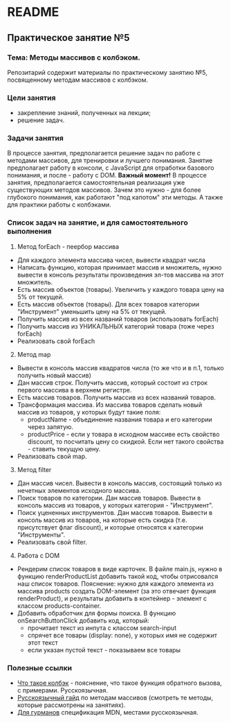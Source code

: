 # README

## Практическое занятие №5

### Тема: Методы массивов с колбэком.

Репозитарий содержит материалы по практическому занятию №5, посвященному методам массивов с колбэком.

### Цели занятия
- закрепление знаний, полученных на лекции;
- решение задач.

### Задачи занятия
В процессе занятия, предполагается решение задач по работе с методами массивов, для тренировки и лучшего понимания. Занятие предполагает работу в консоли, с JavaScript для отработки базового понимания, и после - работу с DOM.
**Важный момент!** В процессе занятия, предполагается самостоятельная реализация уже существующих методов массивов. Зачем это нужно - для более глубокого понимания, как работают "под капотом" эти методы. А также для практики работы с колбэками.

### Список задач на занятие, и для самостоятельного выполнения
1. Метод forEach - пеербор массива
 - Для каждого элемента массива чисел, вывести квадрат числа
 - Написать функцию, которая принимает массив и множитель, нужно вывести в консоль результаты произведения эл-тов массива на этот множитель.
 - Есть массив объектов (товары). Увеличить у каждого товара цену на 5% от текущей.
 - Есть массив объектов (товары). Для всех товаров категории "Инструмент" уменьшить цену на 5% от текущей.
 - Получить массив из всех названий товаров (использовать forEach)
 - Получить массив из УНИКАЛЬНЫХ категорий товара (тоже через forEach)
 - Реализовать свой forEach

2. Метод map
 - Вывести в консоль массив квадратов числа (то же что и в п.1, только получить новый массив)
 - Дан массив строк. Получить массив, который состоит из строк первого массива в верхнем регистре.
 - Есть массив товаров. Получить массив из всех названий товаров.
 - Трансформация массива. Из массива товаров сделать новый массив из товаров, у которых будут такие поля:
   - productName - объединение названия товара и его категории через запятую.
   - productPrice - если у товара в исходном массиве есть свойство discount, то посчитать цену со скидкой. Если нет такого свойства - ставить текущую цену.
 - Реализовать свой map.

3. Метод filter
 - Дан массив чисел. Вывести в консоль массив, состоящий только из нечетных элементов исходного массива.
 - Поиск товаров по категории. Дан массив товаров. Вывести в консоль массив из товаров, у которых категория - "Инструмент".
 - Поиск уцененных инструментов. Дан массив товаров. Вывести в консоль массив из товаров, на которые есть скидка (т.е. присутствует флаг discount), и которые относятся к категории "Инструменты".
 - Реализовать свой filter.

4. Работа с DOM
 - Рендерим список товаров в виде карточек. В файле main.js, нужно в функцию renderProductList добавить такой код, чтобы отрисовался наш список товаров. Пояснение: нужно для каждого элемента из массива products создать DOM-элемент (за это отвечает функция renderProduct), и результаты добавить в контейнер - элемент с классом products-container.
 - Добавить обработчик для формы поиска. В функцию onSearchButtonClick добавить код, который:
   - прочитает текст из инпута с классом search-input
   - спрячет все товары (display: none), у которых имя не содержит этот текст
   - если указан пустой текст - показываем все товары

### Полезные ссылки
- [Что такое колбэк](https://developer.mozilla.org/ru/docs/Glossary/Callback_function) - пояснение, что такое функция обратного вызова, с примерами. Русскоязычная.
- [Русскоязычный гайд](https://learn.javascript.ru/array-methods) по методам массивов (смотреть те методы, которые рассмотрены на занятиях).
- [Для гурманов](https://developer.mozilla.org/ru/docs/Web/JavaScript/Reference/Global_Objects/Array) спецификация MDN, местами русскоязычная.